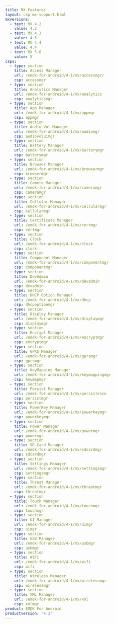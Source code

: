 ```yaml
---
title: MX Features
layout: csp-mx-support.html
mxversions:
  - text: MX 4.2
    value: 4.2
  - text: MX 4.3
    value: 4.3
  - text: MX 4.4
    value: 4.4
  - text: MX 5.0
    value: 5
csps:
  - type: section
    title: Access Manager
    url: /emdk-for-android/4-1/mx/accessmgr/
    csp: accessmgr
  - type: section
    title: Analytics Manager
    url: /emdk-for-android/4-1/mx/analytics
    csp: analyticsmgr
  - type: section
    title: App Manager
    url: /emdk-for-android/4-1/mx/appmgr
    csp: appmgr
  - type: section
    title: Audio Vol Manager
    url: /emdk-for-android/4-1/mx/audiomgr
    csp: audiovoluimgr
  - type: section
    title: Battery Manager
    url: /emdk-for-android/4-1/mx/batterymgr
    csp: batterymgr
  - type: section
    title: Browser Manager
    url: /emdk-for-android/4-1/mx/browsermgr
    csp: browsermgr
  - type: section
    title: Camera Manager
    url: /emdk-for-android/4-1/mx/cameramgr
    csp: cameramgr
  - type: section
    title: Cellular Manager
    url: /emdk-for-android/4-1/mx/cellularmgr
    csp: cellularmgr
  - type: section
    title: Certificate Manager
    url: /emdk-for-android/4-1/mx/certmgr
    csp: certmgr
  - type: section
    title: Clock
    url: /emdk-for-android/4-1/mx/clock
    csp: clock
  - type: section
    title: Component Manager
    url: /emdk-for-android/4-1/mx/componentmgr
    csp: componentmgr
  - type: section
    title: DevAdmin
    url: /emdk-for-android/4-1/mx/devadmin
    csp: devadmin
  - type: section
    title: DHCP Option Manager
    url: /emdk-for-android/4-1/mx/dhcp
    csp: dhcpoptionmgr
  - type: section
    title: Display Manager
    url: /emdk-for-android/4-1/mx/displaymgr
    csp: displaymgr
  - type: section
    title: Encrypt Manager
    url: /emdk-for-android/4-1/mx/encryptmgr
    csp: encryptmgr
  - type: section
    title: GPRS Manager
    url: /emdk-for-android/4-1/mx/gprsmgr
    csp: gprsmgr
  - type: section
    title: KeyMapping Manager
    url: /emdk-for-android/4-1/mx/keymappingmgr
    csp: keymapmgr
  - type: section
    title: Persist Manager
    url: /emdk-for-android/4-1/mx/persistence
    csp: persistmgr
  - type: section
    title: PowerKey Manager
    url: /emdk-for-android/4-1/mx/powerkeymgr
    csp: powerkeymgr
  - type: section
    title: Power Manager
    url: /emdk-for-android/4-1/mx/powermgr
    csp: powermgr
  - type: section
    title: SD Card Manager
    url: /emdk-for-android/4-1/mx/sdcardmgr
    csp: sdcardmgr
  - type: section
    title: Settings Manager
    url: /emdk-for-android/4-1/mx/settingsmgr
    csp: settingsmgr
  - type: section
    title: Threat Manager
    url: /emdk-for-android/4-1/mx/threatmgr
    csp: threatmgr
  - type: section
    title: Touch Manager
    url: /emdk-for-android/4-1/mx/touchmgr
    csp: touchmgr
  - type: section
    title: UI Manager
    url: /emdk-for-android/4-1/mx/uimgr
    csp: uimgr
  - type: section
    title: USB Manager
    url: /emdk-for-android/4-1/mx/usbmgr
    csp: usbmgr
  - type: section
    title: WiFi
    url: /emdk-for-android/4-1/mx/wifi
    csp: wifi
  - type: section
    title: Wireless Manager
    url: /emdk-for-android/4-1/mx/wirelessmgr
    csp: wirelessmgr
  - type: section
    title: XML Manager
    url: /emdk-for-android/4-1/mx/xml
    csp: xmlmgr
product: EMDK For Android
productversion: '4.1'
---
```

 







